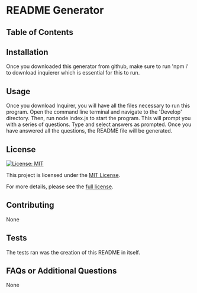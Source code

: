 
# README Generator

## Table of Contents

## Installation
Once you downloaded this generator from github, make sure to run 'npm i' to download inquierer which is essential for this to run.

## Usage
Once you download Inquirer, you will have all the files necessary to run this program. Open the command line terminal and navigate to the 'Develop' directory. Then, run node index.js to start the program. This will prompt you with a series of questions. Type and select answers as prompted. Once you have answered all the questions, the README file will be generated.

## License
[![License: MIT](https://img.shields.io/badge/License-MIT-yellow.svg)](https://opensource.org/licenses/MIT)

This project is licensed under the [MIT License](https://opensource.org/licenses/MIT).

For more details, please see the [full license](https://opensource.org/licenses/MIT).

## Contributing
None

## Tests
The tests ran was the creation of this README in itself.

## FAQs or Additional Questions
None

